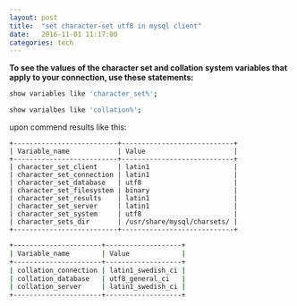 ```yaml
---
layout: post
title:  "set character-set utf8 in mysql client"
date:   2016-11-01 11:17:00
categories: tech 
---
```


**To see the values of the character set and collation system variables
that apply to your connection, use these statements:**

```sh
show variables like 'character_set%';

show varialbes like 'collation%';
```
upon commend results like this:

```mysql
+--------------------------+----------------------------+
| Variable_name            | Value                      |
+--------------------------+----------------------------+
| character_set_client     | latin1                     |
| character_set_connection | latin1                     |
| character_set_database   | utf8                       |
| character_set_filesystem | binary                     |
| character_set_results    | latin1                     |
| character_set_server     | latin1                     |
| character_set_system     | utf8                       |
| character_sets_dir       | /usr/share/mysql/charsets/ |
+--------------------------+----------------------------+
```
```sh
+----------------------+-------------------+
| Variable_name        | Value             |
+----------------------+-------------------+
| collation_connection | latin1_swedish_ci |
| collation_database   | utf8_general_ci   |
| collation_server     | latin1_swedish_ci |
+----------------------+-------------------+
```
